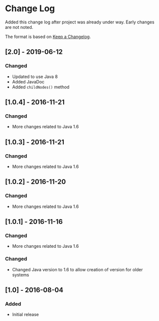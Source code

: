 # Change Log
Added this change log after project was already under way.  Early changes are not noted.

The format is based on [Keep a Changelog](http://keepachangelog.com/).

## [2.0] - 2019-06-12
### Changed
- Updated to use Java 8
- Added JavaDoc
- Added `childNodes()` method

## [1.0.4] - 2016-11-21
### Changed
- More changes related to Java 1.6

## [1.0.3] - 2016-11-21
### Changed
- More changes related to Java 1.6

## [1.0.2] - 2016-11-20
### Changed
- More changes related to Java 1.6

## [1.0.1] - 2016-11-16
### Changed
- More changes related to Java 1.6

### Changed
- Changed Java version to 1.6 to allow creation of version for older systems

## [1.0] - 2016-08-04
### Added
- Initial release
